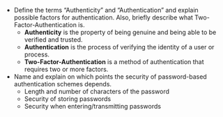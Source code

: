 * Define the terms “Authenticity” and “Authentication” and explain possible factors for authentication. Also, briefly describe what Two-Factor-Authentication is.
    * **Authenticity** is the property of being genuine and being able to be verified and trusted.
    * **Authentication** is the process of verifying the identity of a user or process.
    * **Two-Factor-Authentication** is a method of authentication that requires two or more factors.
* Name and explain on which points the security of password-based authentication schemes depends.
    * Length and number of characters of the password
    * Security of storing passwords
    * Security when entering/transmitting passwords